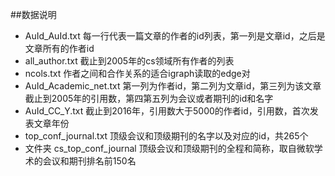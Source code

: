 ##数据说明
 - AuId_AuId.txt 每一行代表一篇文章的作者的id列表，第一列是文章id，之后是文章所有的作者id
 - all_author.txt 截止到2005年的cs领域所有作者的列表
 - ncols.txt 作者之间和合作关系的适合igraph读取的edge对
 - AuId_Academic_net.txt 第一列为作者id，第二列为文章id，第三列为该文章截止到2005年的引用数，第四第五列为会议或者期刊的id和名字
 - AuId_CC_Y.txt 截止到2016年，引用数大于5000的作者id，引用数，首次发表文章年份
 - top_conf_journal.txt 顶级会议和顶级期刊的名字以及对应的id，共265个
 - 文件夹 cs_top_conf_journal 顶级会议和顶级期刊的全程和简称，取自微软学术的会议和期刊排名前150名
